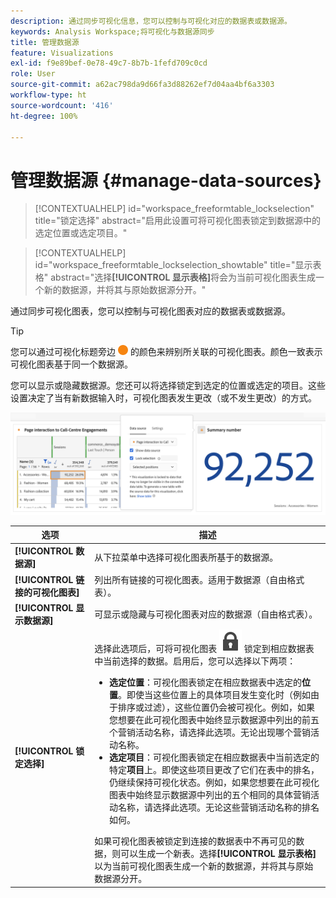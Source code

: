 ```yaml
---
description: 通过同步可视化信息，您可以控制与可视化对应的数据表或数据源。
keywords: Analysis Workspace;将可视化与数据源同步
title: 管理数据源
feature: Visualizations
exl-id: f9e89bef-0e78-49c7-8b7b-1fefd709c0cd
role: User
source-git-commit: a62ac798da9d66fa3d88262ef7d04aa4bf6a3303
workflow-type: ht
source-wordcount: '416'
ht-degree: 100%

---
```


# 管理数据源 {#manage-data-sources}

<!-- markdownlint-disable MD034 -->

>[!CONTEXTUALHELP]
>id="workspace_freeformtable_lockselection"
>title="锁定选择"
>abstract="启用此设置可将可视化图表锁定到数据源中的选定位置或选定项目。"

<!-- markdownlint-enable MD034 -->

<!-- markdownlint-disable MD034 -->

>[!CONTEXTUALHELP]
>id="workspace_freeformtable_lockselection_showtable"
>title="显示表格"
>abstract="选择&#x200B;**[!UICONTROL 显示表格]**&#x200B;将会为当前可视化图表生成一个新的数据源，并将其与原始数据源分开。"

<!-- markdownlint-enable MD034 -->



通过同步可视化图表，您可以控制与可视化图表对应的数据表或数据源。

>[!TIP]
>
>您可以通过可视化标题旁边 ![StatusOrange](/help/assets/icons/StatusOrange.svg) 的颜色来辨别所关联的可视化图表。颜色一致表示可视化图表基于同一个数据源。
>

您可以显示或隐藏数据源。您还可以将选择锁定到选定的位置或选定的项目。这些设置决定了当有新数据输入时，可视化图表发生更改（或不发生更改）的方式。

![显示下一节中描述的选项的数据源选项对话框。](assets/lock-selection.png)


| 选项 | 描述 |
|--- |--- |
| **[!UICONTROL 数据源]** | 从下拉菜单中选择可视化图表所基于的数据源。 |
| **[!UICONTROL 链接的可视化图表]** | 列出所有链接的可视化图表。适用于数据源（自由格式表）。 |
| **[!UICONTROL 显示数据源]** | 可显示或隐藏与可视化图表对应的数据源（自由格式表）。 |
| **[!UICONTROL 锁定选择]** | 选择此选项后，可将可视化图表 ![LockClosed](/help/assets/icons/LockClosed.svg) 锁定到相应数据表中当前选择的数据。启用后，您可以选择以下两项：  <ul><li>**选定位置**：可视化图表锁定在相应数据表中选定的&#x200B;**位置**。即使当这些位置上的具体项目发生变化时（例如由于排序或过滤），这些位置仍会被可视化。例如，如果您想要在此可视化图表中始终显示数据源中列出的前五个营销活动名称，请选择此选项。无论出现哪个营销活动名称。</li> <li>**选定项目**：可视化图表锁定在相应数据表中当前选定的特定&#x200B;**项目**&#x200B;上。即使这些项目更改了它们在表中的排名，仍继续保持可视化状态。例如，如果您想要在此可视化图表中始终显示数据源中列出的五个相同的具体营销活动名称，请选择此选项。无论这些营销活动名称的排名如何。</li></ul>如果可视化图表被锁定到连接的数据表中不再可见的数据，则可以生成一个新表。选择&#x200B;**[!UICONTROL 显示表格]**&#x200B;以为当前可视化图表生成一个新的数据源，并将其与原始数据源分开。 |
